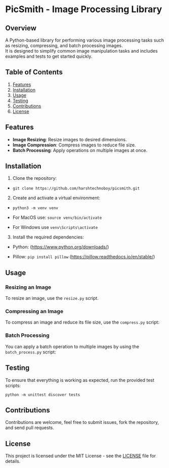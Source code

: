 
# PicSmith - Image Processing Library

## Overview

<p>A Python-based library for performing various image processing tasks such as resizing, compressing, and batch processing images.<br>
It is designed to simplify common image manipulation tasks and includes examples and tests to get started quickly.</p>

## Table of Contents

1. [Features](#Features)
2. [Installation](#Installation)
3. [Usage](#Usage)
4. [Testing](#Testing)
5. [Contributions](#Contirbutions)
6. [License](#License)

## Features

- **Image Resizing**: Resize images to desired dimensions.
- **Image Compression**: Compress images to reduce file size.
- **Batch Processing**: Apply operations on multiple images at once.

## Installation

1. Clone the repository:

* `git clone https://github.com/harshtechnoboy/picsmith.git`

2. Create and activate a virtual environment:

* `python3 -m venv venv`

* For MacOS use: `source venv/bin/activate` 

* For Windows use `venv\Scripts\activate`

3. Install the required dependencies:

* Python: (https://www.python.org/downloads/)

* Pillow: `pip install pillow` (https://pillow.readthedocs.io/en/stable/) 

## Usage

### Resizing an Image

To resize an image, use the `resize.py` script.

### Compressing an Image

To compress an image and reduce its file size, use the `compress.py` script:

### Batch Processing

You can apply a batch operation to multiple images by using the `batch_process.py` script:

## Testing

To ensure that everything is working as expected, run the provided test scripts:

`python -m unittest discover tests`

## Contributions

 Contributions are welcome, feel free to submit issues, fork the repository, and send pull requests.

## License

This project is licensed under the MIT License - see the [LICENSE](https://github.com/harshtechnoboy/picsmith/blob/main/LICENSE) file for details.